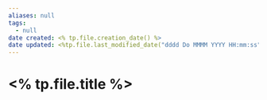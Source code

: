 ```yaml
---
aliases: null
tags:
  - null
date created: <% tp.file.creation_date() %>
date updated: <%tp.file.last_modified_date("dddd Do MMMM YYYY HH:mm:ss") %>
---
```


# <% tp.file.title %>